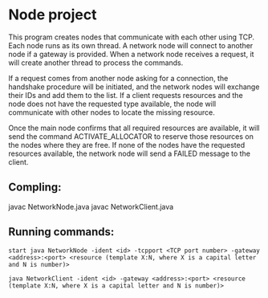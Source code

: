 # Node project

This program creates nodes that communicate with each other using TCP. Each node runs as its own thread. A network node will connect to another node if a gateway is provided. When a network node receives a request, it will create another thread to process the commands.

If a request comes from another node asking for a connection, the handshake procedure will be initiated, and the network nodes will exchange their IDs and add them to the list. If a client requests resources and the node does not have the requested type available, the node will communicate with other nodes to locate the missing resource.

Once the main node confirms that all required resources are available, it will send the command ACTIVATE_ALLOCATOR to reserve those resources on the nodes where they are free. If none of the nodes have the requested resources available, the network node will send a FAILED message to the client.

## Compling:
javac NetworkNode.java
javac NetworkClient.java

## Running commands:
```
start java NetworkNode -ident <id> -tcpport <TCP port number> -gateway <address>:<port> <resource (template X:N, where X is a capital letter and N is number)>
```
```
java NetworkClient -ident <id> -gateway <address>:<port> <resource (template X:N, where X is a capital letter and N is number)>
```
